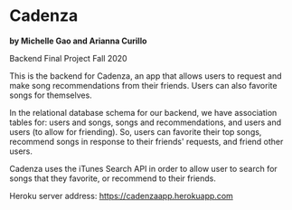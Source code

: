 # Cadenza
 **by Michelle Gao and Arianna Curillo**
 
 Backend Final Project Fall 2020
 
 This is the backend for Cadenza, an app that allows users to request and make song recommendations from their friends. Users can also favorite songs for themselves.
 
 In the relational database schema for our backend, we have association tables for: users and songs, songs and recommendations, and users and users (to allow for friending). So, users can favorite their top songs, recommend songs in response to their friends' requests, and friend other users.

Cadenza uses the iTunes Search API in order to allow user to search for songs that they favorite, or recommend to their friends. 
 
 Heroku server address: https://cadenzaapp.herokuapp.com


